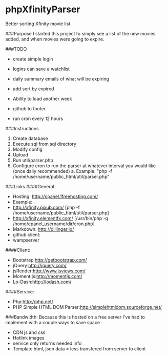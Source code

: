 phpXfinityParser
================
Better sorting Xfinity movie list

###Purpose
I started this project to simply see a list of the new movies added, and when movies were going to expire.

###TODO
* create simple login
 * logins can save a watchlist
 * daily summary emails of what will be expiring

* add sort by expired
* Ability to load another week
* github to footer
* run cron every 12 hours

###Instructions

1. Create database
2. Execute sql from sql directory
3. Modify config
4. Upload 
5. Run util/parser.php
6. Configure cron to run the parser at whatever interval you would like (once daily recommended)
 a. Example: "php -f /home/username/public_html/util/parser.php"

###Links
####General
* Hosting:      http://cpanel.1freehosting.com/
* Example:      
 * http://xfinity.pixub.com/ [php -f /home/username/public_html/util/parser.php]
 * http://xfinity.elementfx.com/ [/usr/bin/php -q /home/cpanel_username/dir/cron.php]
* Markdown:     http://dillinger.io/
* github client:
* wampserver

####Client:
* Bootstrap:http://getbootstrap.com/
* jQuery:http://jquery.com/
* jsRender:http://www.jsviews.com/
* Moment.js:http://momentjs.com/
* Lo-Dash:http://lodash.com/

####Service:
* Php:http://php.net/   
* PHP Simple HTML DOM Parser:http://simplehtmldom.sourceforge.net/

###Bandwidth:
Because this is hosted on a free server I've had to implement with a couple ways to save space
* CDN js and css
* Hotlink images
* service only returns needed info
* Template html, json data = less transfered from server to client
